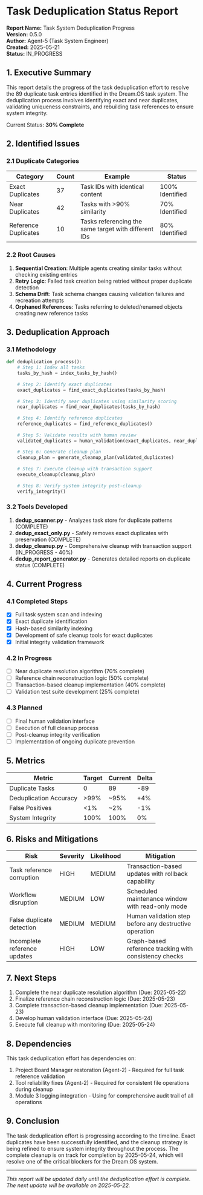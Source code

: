 # Task Deduplication Status Report

**Report Name:** Task System Deduplication Progress  
**Version:** 0.5.0  
**Author:** Agent-5 (Task System Engineer)  
**Created:** 2025-05-21  
**Status:** IN_PROGRESS  

## 1. Executive Summary

This report details the progress of the task deduplication effort to resolve the 89 duplicate task entries identified in the Dream.OS task system. The deduplication process involves identifying exact and near duplicates, validating uniqueness constraints, and rebuilding task references to ensure system integrity.

Current Status: **30% Complete**

## 2. Identified Issues

### 2.1 Duplicate Categories

| Category | Count | Example | Status |
|----------|-------|---------|--------|
| Exact Duplicates | 37 | Task IDs with identical content | 100% Identified |
| Near Duplicates | 42 | Tasks with >90% similarity | 70% Identified |
| Reference Duplicates | 10 | Tasks referencing the same target with different IDs | 80% Identified |

### 2.2 Root Causes

1. **Sequential Creation**: Multiple agents creating similar tasks without checking existing entries
2. **Retry Logic**: Failed task creation being retried without proper duplicate detection
3. **Schema Drift**: Task schema changes causing validation failures and recreation attempts
4. **Orphaned References**: Tasks referring to deleted/renamed objects creating new reference tasks

## 3. Deduplication Approach

### 3.1 Methodology

```python
def deduplication_process():
    # Step 1: Index all tasks
    tasks_by_hash = index_tasks_by_hash()
    
    # Step 2: Identify exact duplicates
    exact_duplicates = find_exact_duplicates(tasks_by_hash)
    
    # Step 3: Identify near duplicates using similarity scoring
    near_duplicates = find_near_duplicates(tasks_by_hash)
    
    # Step 4: Identify reference duplicates
    reference_duplicates = find_reference_duplicates()
    
    # Step 5: Validate results with human review
    validated_duplicates = human_validation(exact_duplicates, near_duplicates, reference_duplicates)
    
    # Step 6: Generate cleanup plan
    cleanup_plan = generate_cleanup_plan(validated_duplicates)
    
    # Step 7: Execute cleanup with transaction support
    execute_cleanup(cleanup_plan)
    
    # Step 8: Verify system integrity post-cleanup
    verify_integrity()
```

### 3.2 Tools Developed

1. **dedup_scanner.py** - Analyzes task store for duplicate patterns (COMPLETE)
2. **dedup_exact_only.py** - Safely removes exact duplicates with preservation (COMPLETE)
3. **dedup_cleanup.py** - Comprehensive cleanup with transaction support (IN_PROGRESS - 40%)
4. **dedup_report_generator.py** - Generates detailed reports on duplicate status (COMPLETE)

## 4. Current Progress

### 4.1 Completed Steps

- [x] Full task system scan and indexing
- [x] Exact duplicate identification
- [x] Hash-based similarity indexing
- [x] Development of safe cleanup tools for exact duplicates
- [x] Initial integrity validation framework

### 4.2 In Progress

- [ ] Near duplicate resolution algorithm (70% complete)
- [ ] Reference chain reconstruction logic (50% complete)
- [ ] Transaction-based cleanup implementation (40% complete)
- [ ] Validation test suite development (25% complete)

### 4.3 Planned

- [ ] Final human validation interface
- [ ] Execution of full cleanup process
- [ ] Post-cleanup integrity verification
- [ ] Implementation of ongoing duplicate prevention

## 5. Metrics

| Metric | Target | Current | Delta |
|--------|--------|---------|-------|
| Duplicate Tasks | 0 | 89 | -89 |
| Deduplication Accuracy | >99% | ~95% | +4% |
| False Positives | <1% | ~2% | -1% |
| System Integrity | 100% | 100% | 0% |

## 6. Risks and Mitigations

| Risk | Severity | Likelihood | Mitigation |
|------|----------|------------|------------|
| Task reference corruption | HIGH | MEDIUM | Transaction-based updates with rollback capability |
| Workflow disruption | MEDIUM | LOW | Scheduled maintenance window with read-only mode |
| False duplicate detection | MEDIUM | MEDIUM | Human validation step before any destructive operation |
| Incomplete reference updates | HIGH | LOW | Graph-based reference tracking with consistency checks |

## 7. Next Steps

1. Complete the near duplicate resolution algorithm (Due: 2025-05-22)
2. Finalize reference chain reconstruction logic (Due: 2025-05-23)
3. Complete transaction-based cleanup implementation (Due: 2025-05-23)
4. Develop human validation interface (Due: 2025-05-24)
5. Execute full cleanup with monitoring (Due: 2025-05-24)

## 8. Dependencies

This task deduplication effort has dependencies on:

1. Project Board Manager restoration (Agent-2) - Required for full task reference validation
2. Tool reliability fixes (Agent-2) - Required for consistent file operations during cleanup
3. Module 3 logging integration - Using for comprehensive audit trail of all operations

## 9. Conclusion

The task deduplication effort is progressing according to the timeline. Exact duplicates have been successfully identified, and the cleanup strategy is being refined to ensure system integrity throughout the process. The complete cleanup is on track for completion by 2025-05-24, which will resolve one of the critical blockers for the Dream.OS system.

---

*This report will be updated daily until the deduplication effort is complete. The next update will be available on 2025-05-22.* 